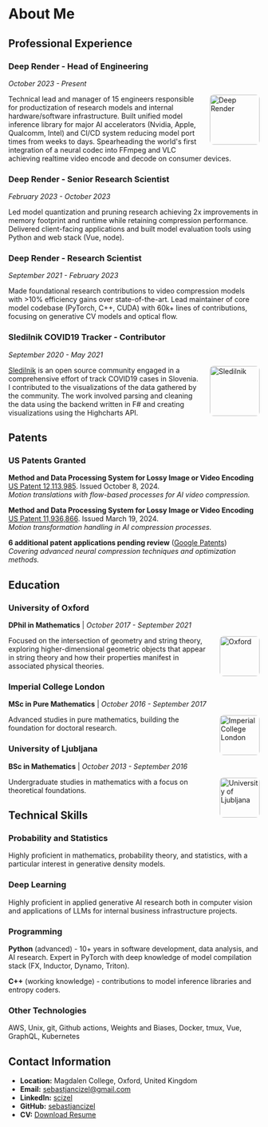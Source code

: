 # About Me

## Professional Experience

### Deep Render - Head of Engineering

_October 2023 - Present_

<div style="float: right; margin-left: 20px; margin-bottom: 10px;">
  <img src="../assets/images/dr.jpeg" alt="Deep Render" style="width: 100px; border-radius: 8px;">
</div>

Technical lead and manager of 15 engineers responsible for productization of research models and internal hardware/software infrastructure. Built unified model inference library for major AI accelerators (Nvidia, Apple, Qualcomm, Intel) and CI/CD system reducing model port times from weeks to days. Spearheading the world's first integration of a neural codec into FFmpeg and VLC achieving realtime video encode and decode on consumer devices.

### Deep Render - Senior Research Scientist

_February 2023 - October 2023_

Led model quantization and pruning research achieving 2x improvements in memory footprint and runtime while retaining compression performance. Delivered client-facing applications and built model evaluation tools using Python and web stack (Vue, node).

### Deep Render - Research Scientist

_September 2021 - February 2023_

Made foundational research contributions to video compression models with >10% efficiency gains over state-of-the-art. Lead maintainer of core model codebase (PyTorch, C++, CUDA) with 60k+ lines of contributions, focusing on generative CV models and optical flow.

### Sledilnik COVID19 Tracker - Contributor

_September 2020 - May 2021_

<div style="float: right; margin-left: 20px; margin-bottom: 10px;">
  <img src="../assets/images/sledilnik.jpg" alt="Sledilnik" style="width: 100px; border-radius: 8px;">
</div>

[Sledilnik](https://covid-19.sledilnik.org/en/team) is an open source community engaged in a comprehensive effort of track COVID19 cases in Slovenia. I contributed to the visualizations of the data gathered by the community. The work involved parsing and cleaning the data using the backend written in F# and creating visualizations using the Highcharts API.

## Patents

### US Patents Granted

**Method and Data Processing System for Lossy Image or Video Encoding**  
[US Patent 12,113,985](https://patentcenter.uspto.gov/applications/18458511). Issued October 8, 2024.  
_Motion translations with flow-based processes for AI video compression._

**Method and Data Processing System for Lossy Image or Video Encoding**  
[US Patent 11,936,866](https://patentcenter.uspto.gov/applications/18458497). Issued March 19, 2024.  
_Motion transformation handling in AI compression processes._

**6 additional patent applications pending review** ([Google Patents](https://patents.google.com/?inventor=sebastjan+cizel&oq=sebastjan+cizel))  
_Covering advanced neural compression techniques and optimization methods._

## Education

### University of Oxford

**DPhil in Mathematics** | _October 2017 - September 2021_

<div style="float: right; margin-left: 20px; margin-bottom: 10px;">
  <img src="../assets/images/oxford-logo.jpg" alt="Oxford" style="width: 80px; border-radius: 8px;">
</div>

Focused on the intersection of geometry and string theory, exploring higher-dimensional geometric objects that appear in string theory and how their properties manifest in associated physical theories.

### Imperial College London

**MSc in Pure Mathematics** | _October 2016 - September 2017_

<div style="float: right; margin-left: 20px; margin-bottom: 10px;">
  <img src="../assets/images/icl-logo.jpg" alt="Imperial College London" style="width: 80px; border-radius: 8px;">
</div>

Advanced studies in pure mathematics, building the foundation for doctoral research.

### University of Ljubljana

**BSc in Mathematics** | _October 2013 - September 2016_

<div style="float: right; margin-left: 20px; margin-bottom: 10px;">
  <img src="../assets/images/unilj-logo.jpg" alt="University of Ljubljana" style="width: 80px; border-radius: 8px;">
</div>

Undergraduate studies in mathematics with a focus on theoretical foundations.

## Technical Skills

### Probability and Statistics

Highly proficient in mathematics, probability theory, and statistics, with a particular interest in generative density models.

### Deep Learning

Highly proficient in applied generative AI research both in computer vision and applications of LLMs for internal business infrastructure projects.

### Programming

**Python** (advanced) - 10+ years in software development, data analysis, and AI research. Expert in PyTorch with deep knowledge of model compilation stack (FX, Inductor, Dynamo, Triton).

**C++** (working knowledge) - contributions to model inference libraries and entropy coders.

### Other Technologies

AWS, Unix, git, Github actions, Weights and Biases, Docker, tmux, Vue, GraphQL, Kubernetes

## Contact Information

- **Location:** Magdalen College, Oxford, United Kingdom
- **Email:** [sebastjancizel@gmail.com](mailto:sebastjancizel@gmail.com)
- **LinkedIn:** [scizel](https://www.linkedin.com/in/scizel/)
- **GitHub:** [sebastjancizel](https://github.com/sebastjancizel)
- **CV:** [Download Resume](assets/Resume_CizelSebastjan.pdf)
